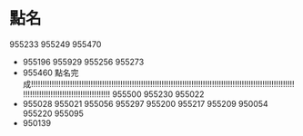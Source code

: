 # 點名

955233
955249
955470
* 955196
955929
955256
955273
* 955460 點名完成!!!!!!!!!!!!!!!!!!!!!!!!!!!!!!!!!!!!!!!!!!!!!!!!!!!!!!!!!!!!!!!!!!!!!!!!!!!!!!!!!!!!!!!!!!!!!!!!!!!!!!!!!!!!!!!!!!!!!!!!!!!!!!!!!!!!!!!!!!!!!!!!!!!!!!!!!
955500
955230
955022
* 955028
955021
955056
955297
955200
955217
955209
950054
955220
955095
* 950139 
